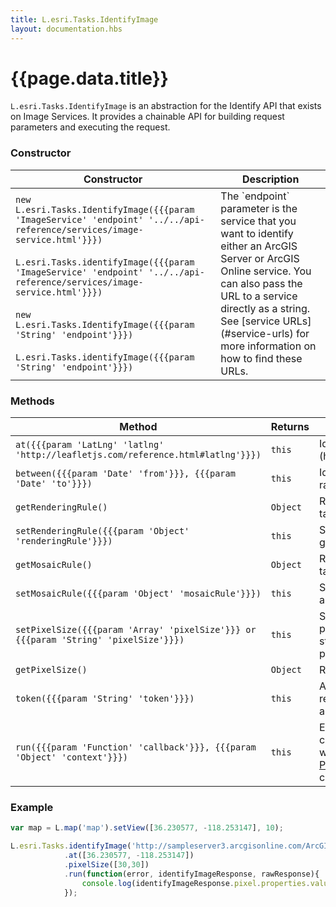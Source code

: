 ```yaml
---
title: L.esri.Tasks.IdentifyImage
layout: documentation.hbs
---
```


# {{page.data.title}}

`L.esri.Tasks.IdentifyImage` is an abstraction for the Identify API that exists on Image Services. It provides a chainable API for building request parameters and executing the request.

### Constructor

<table>
    <thead>
        <tr>
            <th>Constructor</th>
            <th>Description</th>
        </tr>
    </thead>
    <tbody>
        <tr>
            <td><code class='nobr'>new L.esri.Tasks.IdentifyImage({{{param 'ImageService' 'endpoint' '../../api-reference/services/image-service.html'}}})</code><br><br>
            <code>L.esri.Tasks.identifyImage({{{param 'ImageService' 'endpoint' '../../api-reference/services/image-service.html'}}})</code><br><br>
            <code>new L.esri.Tasks.IdentifyImage({{{param 'String' 'endpoint'}}})</code><br><br>
            <code>L.esri.Tasks.identifyImage({{{param 'String' 'endpoint'}}})</code><br></td>
            <td>The `endpoint` parameter is the service that you want to identify either an  ArcGIS Server or ArcGIS Online service. You can also pass the URL to a service directly as a string. See [service URLs](#service-urls) for more information on how to find these URLs.</td>
        </tr>
    </tbody>
</table>

### Methods

<table>
    <thead>
        <tr>
            <th>Method</th>
            <th>Returns</th>
            <th>Description</th>
        </tr>
    </thead>
    <tbody>
        <tr>
            <td><code>at({{{param 'LatLng' 'latlng' 'http://leafletjs.com/reference.html#latlng'}}})</code></td>
            <td><code>this</code></td>
            <td>Identifie the pixel value at a given [LatLng](http://leafletjs.com/reference.html#latlng)</td>
        </tr>
        <tr>
            <td><code>between({{{param 'Date' 'from'}}}, {{{param 'Date' 'to'}}})</code></td>
            <td><code>this</code></td>
            <td>Identifies pixel values within a given time range.</td>
        </tr>
        <tr>
            <td><code>getRenderingRule()</code></td>
            <td><code>Object</code></td>
            <td>Returns the current rendering rule of the task.</td>
        </tr>
        <tr>
            <td><code>setRenderingRule({{{param 'Object' 'renderingRule'}}})</code></td>
            <td><code>this</code></td>
            <td>Sets the rendering rule to apply when getting a pixel value.</td>
        </tr>
        <tr>
            <td><code>getMosaicRule()</code></td>
            <td><code>Object</code></td>
            <td>Returns the current mosaic rule of the task.</td>
        </tr>
        <tr>
            <td><code>setMosaicRule({{{param 'Object' 'mosaicRule'}}})</code></td>
            <td><code>this</code></td>
            <td>Sets the mosaic rule to apply when getting a pixel value.</td>
        </tr>
        <tr>
            <td><code>setPixelSize({{{param 'Array' 'pixelSize'}}} or {{{param 'String' 'pixelSize'}}})</code></td>
            <td><code>this</code></td>
            <td>Sets the pixel size to use when getting a pixel value. Either an array (<code>[x,y]</code>) or string (<code>'x,y'</code>). If not set, it will use the pixel size defined by the service.</td>
        </tr>
        <tr>
            <td><code>getPixelSize()</code></td>
            <td><code>Object</code></td>
            <td>Returns the current pixel size of the task.</td>
        </tr>
        <!-- @TODO: document the retrunGeometry and other catalog related params once implemented -->
<!--         <tr>
            <td><code>returnGeometry({{{param 'Boolean' 'returnGeometry'}}})</code></td>
            <td><code>this</code></td>
            <td>Return geometry with results. Default is `false`.</td>
        </tr>
 -->
        <tr>
            <td><code>token({{{param 'String' 'token'}}})</code></td>
            <td><code>this</code></td>
            <td>Adds a token to this request if the service requires authentication. Will be added automatically if used with a service.</td>
        </tr>
        <tr>
            <td><code>run({{{param 'Function' 'callback'}}}, {{{param 'Object' 'context'}}})</code></td>
            <td><code>this</code></td>
            <td>Executes the identify request with the current parameters, identified pixel value will be passed to <code>callback</code> as a <a href="http://wiki.geojson.org/GeoJSON_draft_version_5#Point">GeoJSON Point</a>. Accepts an optional function context</td>
        </tr>
    </tbody>
</table>

### Example

```js
var map = L.map('map').setView([36.230577, -118.253147], 10);

L.esri.Tasks.identifyImage('http://sampleserver3.arcgisonline.com/ArcGIS/rest/services/Earthquakes/CaliforniaDEM/ImageServer')
            .at([36.230577, -118.253147])
            .pixelSize([30,30])
            .run(function(error, identifyImageResponse, rawResponse){
                console.log(identifyImageResponse.pixel.properties.value);
            });
```
